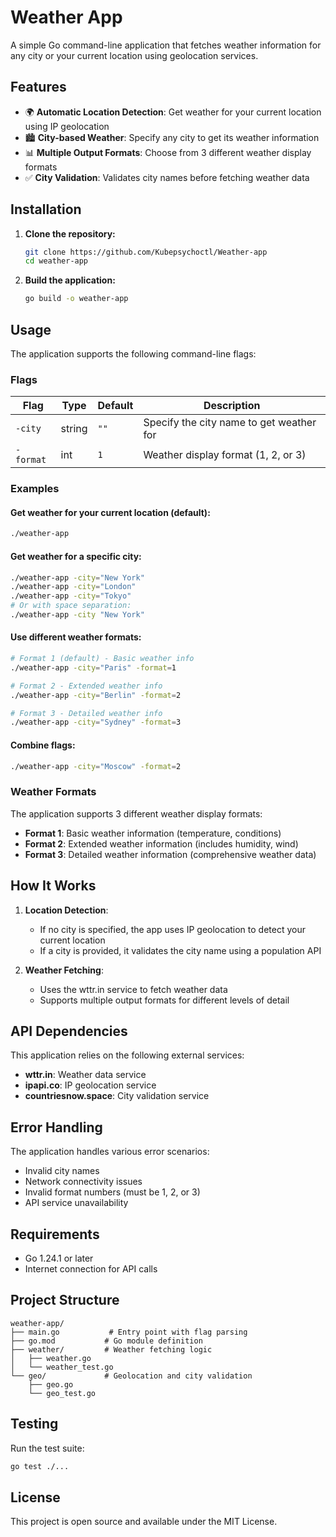 # Weather App

A simple Go command-line application that fetches weather information for any city or your current location using geolocation services.

## Features

- 🌍 **Automatic Location Detection**: Get weather for your current location using IP geolocation
- 🏙️ **City-based Weather**: Specify any city to get its weather information
- 📊 **Multiple Output Formats**: Choose from 3 different weather display formats
- ✅ **City Validation**: Validates city names before fetching weather data

## Installation

1. **Clone the repository:**
   ```bash
   git clone https://github.com/Kubepsychoctl/Weather-app
   cd weather-app
   ```

2. **Build the application:**
   ```bash
   go build -o weather-app
   ```

## Usage

The application supports the following command-line flags:

### Flags

| Flag | Type | Default | Description |
|------|------|---------|-------------|
| `-city` | string | `""` | Specify the city name to get weather for |
| `-format` | int | `1` | Weather display format (1, 2, or 3) |

### Examples

#### Get weather for your current location (default):
```bash
./weather-app
```

#### Get weather for a specific city:
```bash
./weather-app -city="New York"
./weather-app -city="London"
./weather-app -city="Tokyo"
# Or with space separation:
./weather-app -city "New York"
```

#### Use different weather formats:
```bash
# Format 1 (default) - Basic weather info
./weather-app -city="Paris" -format=1

# Format 2 - Extended weather info
./weather-app -city="Berlin" -format=2

# Format 3 - Detailed weather info
./weather-app -city="Sydney" -format=3
```

#### Combine flags:
```bash
./weather-app -city="Moscow" -format=2
```

### Weather Formats

The application supports 3 different weather display formats:

- **Format 1**: Basic weather information (temperature, conditions)
- **Format 2**: Extended weather information (includes humidity, wind)
- **Format 3**: Detailed weather information (comprehensive weather data)

## How It Works

1. **Location Detection**: 
   - If no city is specified, the app uses IP geolocation to detect your current location
   - If a city is provided, it validates the city name using a population API

2. **Weather Fetching**: 
   - Uses the wttr.in service to fetch weather data
   - Supports multiple output formats for different levels of detail

## API Dependencies

This application relies on the following external services:

- **wttr.in**: Weather data service
- **ipapi.co**: IP geolocation service
- **countriesnow.space**: City validation service

## Error Handling

The application handles various error scenarios:

- Invalid city names
- Network connectivity issues
- Invalid format numbers (must be 1, 2, or 3)
- API service unavailability

## Requirements

- Go 1.24.1 or later
- Internet connection for API calls

## Project Structure

```
weather-app/
├── main.go           # Entry point with flag parsing
├── go.mod           # Go module definition
├── weather/         # Weather fetching logic
│   ├── weather.go
│   └── weather_test.go
└── geo/             # Geolocation and city validation
    ├── geo.go
    └── geo_test.go
```

## Testing

Run the test suite:
```bash
go test ./...
```

## License

This project is open source and available under the MIT License. 
